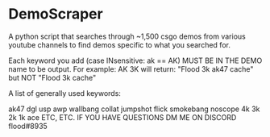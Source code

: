 # DemoScraper
A python script that searches through ~1,500 csgo demos from various youtube channels to find demos specific to what you searched for.

Each keyword you add (case INsensitive: ak == AK) MUST BE IN THE DEMO name to be output. For example: AK 3K will return: "Flood 3k ak47 cache" but NOT "Flood 3k cache"

A list of generally used keywords:

ak47
dgl
usp
awp
wallbang
collat
jumpshot
flick
smokebang
noscope
4k
3k
2k
1k
ace
ETC, ETC. IF YOU HAVE QUESTIONS DM ME ON DISCORD flood#8935
